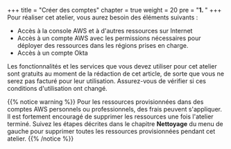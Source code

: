 +++
title = "Créer des comptes"
chapter = true
weight = 20
pre = "<b>1. </b>"
+++
Pour réaliser cet atelier, vous aurez besoin des éléments suivants :

- Accès à la console AWS et à d'autres ressources sur Internet
- Accès à un compte AWS avec les permissions nécessaires pour déployer des ressources dans les régions prises en charge.
- Accès à un compte Okta

 Les fonctionnalités et les services que vous devez utiliser pour cet atelier sont gratuits au moment de la rédaction de cet article, de sorte que vous ne serez pas facturé pour leur utilisation. Assurez-vous de vérifier si ces conditions d'utilisation ont changé.

{{% notice warning %}}
Pour les ressources provisionnées dans des comptes AWS personnels ou professionnels, des frais peuvent s'appliquer. Il est fortement encouragé de supprimer les ressources une fois l'atelier terminé.
Suivez les étapes décrites dans le chapitre **Nettoyage** du menu de gauche pour supprimer toutes les ressources provisionnées pendant cet atelier.
{{% /notice %}}
